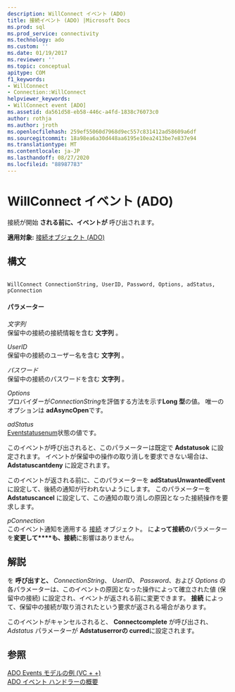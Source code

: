 ```yaml
---
description: WillConnect イベント (ADO)
title: 接続イベント (ADO) |Microsoft Docs
ms.prod: sql
ms.prod_service: connectivity
ms.technology: ado
ms.custom: ''
ms.date: 01/19/2017
ms.reviewer: ''
ms.topic: conceptual
apitype: COM
f1_keywords:
- WillConnect
- Connection::WillConnect
helpviewer_keywords:
- WillConnect event [ADO]
ms.assetid: da561d58-eb58-446c-a4fd-1838c76073c0
author: rothja
ms.author: jroth
ms.openlocfilehash: 259ef55060d7968d9ec557c831412ad58609a6df
ms.sourcegitcommit: 18a98ea6a30d448aa6195e10ea2413be7e837e94
ms.translationtype: MT
ms.contentlocale: ja-JP
ms.lasthandoff: 08/27/2020
ms.locfileid: "88987783"
---
```

# <a name="willconnect-event-ado"></a>WillConnect イベント (ADO)
接続が開始 **される前に、イベントが** 呼び出されます。  
  
 **適用対象:** [接続オブジェクト (ADO)](./connection-object-ado.md)  
  
## <a name="syntax"></a>構文  
  
```  
  
WillConnect ConnectionString, UserID, Password, Options, adStatus, pConnection  
```  
  
#### <a name="parameters"></a>パラメーター  
 *文字列*  
 保留中の接続の接続情報を含む **文字列** 。  
  
 *UserID*  
 保留中の接続のユーザー名を含む **文字列** 。  
  
 *パスワード*  
 保留中の接続のパスワードを含む **文字列** 。  
  
 *Options*  
 プロバイダーが*ConnectionString*を評価する方法を示す**Long 型**の値。 唯一のオプションは **adAsyncOpen**です。  
  
 *adStatus*  
 [Eventstatusenum](./eventstatusenum.md)状態の値です。  
  
 このイベントが呼び出されると、このパラメーターは既定で **Adstatusok** に設定されます。 イベントが保留中の操作の取り消しを要求できない場合は、 **Adstatuscantdeny** に設定されます。  
  
 このイベントが返される前に、このパラメーターを **adStatusUnwantedEvent** に設定して、後続の通知が行われないようにします。 このパラメーターを **Adstatuscancel** に設定して、この通知の取り消しの原因となった接続操作を要求します。  
  
 *pConnection*  
 このイベント通知を適用する [接続](./connection-object-ado.md) オブジェクト。 に**よって接続の**パラメーターを**変更して****も、接続**に影響はありません。  
  
## <a name="remarks"></a>解説  
 を **呼び出すと、** *ConnectionString*、 *UserID*、 *Password*、および *Options* の各パラメーターは、このイベントの原因となった操作によって確立された値 (保留中の接続) に設定され、イベントが返される前に変更できます。 **接続** によって、保留中の接続が取り消されたという要求が返される場合があります。  
  
 このイベントがキャンセルされると、 **Connectcomplete** が呼び出され、 *Adstatus* パラメーターが **Adstatuserrorの curred**に設定されます。  
  
## <a name="see-also"></a>参照  
 [ADO Events モデルの例 (VC + +)](./ado-events-model-example-vc.md)   
 [ADO イベント ハンドラーの概要](../../guide/data/ado-event-handler-summary.md)